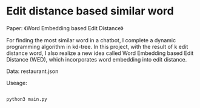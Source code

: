 

# Edit distance based similar word

Paper: 《Word Embedding based Edit Distance》

For finding the most similar word in a chatbot, I complete a dynamic programming algorithm in kd-tree. In this project, with the result of k edit distance word, I also realize a new idea called Word Embedding based Edit Distance (WED), which incorporates word embedding into edit distance.

Data: restaurant.json

Useage:

```

python3 main.py

```
